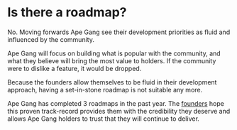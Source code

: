 # Is there a roadmap?

No. Moving forwards Ape Gang see their development priorities as fluid and influenced by the community.

Ape Gang will focus on building what is popular with the community, and what they believe will bring the most value to holders. If the community were to dislike a feature, it would be dropped.&#x20;

Because the founders allow themselves to be fluid in their development approach, having a set-in-stone roadmap is not suitable any more.

Ape Gang has completed 3 roadmaps in the past year. The [founders](../about-us/founders.md) hope this proven track-record provides them with the credibility they deserve and allows Ape Gang holders to trust that they will continue to deliver.
